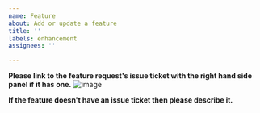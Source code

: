 ```yaml
---
name: Feature
about: Add or update a feature
title: ''
labels: enhancement
assignees: ''

---
```


**Please link to the feature request's issue ticket with the right hand side panel if it has one.**
![image](https://github.com/34th-Para-Recon-Brimstone-Company/34th-PRC-Aux-Mod/assets/9790321/a7a01dff-cf65-4c83-81b9-162905a76ccd)

**If the feature doesn't have an issue ticket then please describe it.**
